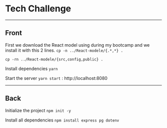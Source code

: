 # Tech Challenge
***

## Front

First we download the React model using during my bootcamp and we install it with this 2 lines.
`cp -n ../React-modele/{.*,*} . `

`cp -rn ../React-modele/{src,config,public} .`


Install dependencies
`yarn`

Start the server
`yarn start` : http://localhost:8080


***

## Back

Initialize the project
`npm init -y`

Install all dependencies 
`npm install express pg dotenv`




